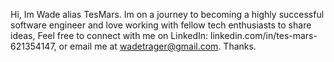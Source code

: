 Hi, Im Wade alias TesMars.
Im on a journey to becoming a highly successful software engineer and love working with fellow tech enthusiasts to share ideas,
Feel free to connect with me on LinkedIn: linkedin.com/in/tes-mars-621354147, or email me at wadetrager@gmail.com. Thanks.
